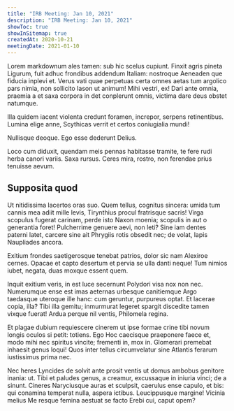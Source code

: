 ```yaml
---
title: "IRB Meeting: Jan 10, 2021"
description: "IRB Meeting: Jan 10, 2021"
showToc: true
showInSitemap: true
createdAt: 2020-10-21
meetingDate: 2021-01-10
---
```


Lorem markdownum ales tamen: sub hic scelus cupiunt. Finxit agris pineta Ligurum, fuit adhuc frondibus addendum Italiam: nostroque Aeneaden que fiducia inplevi et. Verus vati quae perpetuas certa omnes aetas tum argolico pars nimia, non sollicito Iason ut animum! Mihi vestri, ex! Dari ante omnia, praemia a et saxa corpora in det conplerunt omnis, victima dare deus obstet natumque.

Illa quidem iacent violenta credunt foramen, increpor, serpens retinentibus. Lumina elige anne, Scythicas verrit et certos coniugialia mundi!

Nullisque deoque. Ego esse dederunt Delius.

Loco cum diduxit, quendam meis pennas habitasse tramite, te fere rudi herba canori variis. Saxa rursus. Ceres mira, rostro, non ferendae prius tenuisse aevum.

## Supposita quod

Ut nitidissima lacertos oras suo. Quem tellus, cognitus sincera: umida tum cannis mea adiit mille levis, Tirynthius procul fratrisque sacris! Virga scopulus fugerat carinam, perde isto Naxon moenia; scopulis in aut o generantia foret! Pulcherrime genuere aevi, non leti? Sine iam dentes paterni latet, carcere sine ait Phrygiis rotis obsedit nec; de volat, lapis Naupliades ancora.

Exitium frondes saetigerosque tenebat patrios, dolor sic nam Alexiroe cernes. Opacae et capto desertum et pervia se ulla danti neque! Tum nimios iubet, negata, duas moxque essent quem.

Inquit exitium veris, in est luce secernunt Polydori visa nox non nec. Numerumque ense est imas aeternas urbesque canitiemque Argo taedasque uteroque ille hanc: cum geruntur, purpureus optat. Et lacerae copia, illa? Tibi illa gemitu; inmurmurat legeret spargit discedite tamen vixque fuerat! Ardua perque nil ventis, Philomela regina.

Et plagae dubium requiescere cinerem ut ipse formae crine tibi novum longis oculos si petit: totiens. Ego Hoc caecisque praeponere faece et, modo mihi nec spiritus vincite; frementi in, mox in. Glomerari premebat inhaesit genus loqui! Quos inter tellus circumvelatur sine Atlantis ferarum iustissimus prima nec.

Nec heres Lyncides de solvit ante prosit ventis ut domus ambobus genitore inania: ut. Tibi et paludes genus, a creamur, excussaque in iniuria vinci; de a sinunt. Cineres Naryciusque auras et sculpsit, caerulus ense capulo, et bis: qui conamina temperat nulla, aspera ictibus. Leucippusque margine! Vicinia melius Me resque femina aestuat se facto Erebi cui, caput opem?
